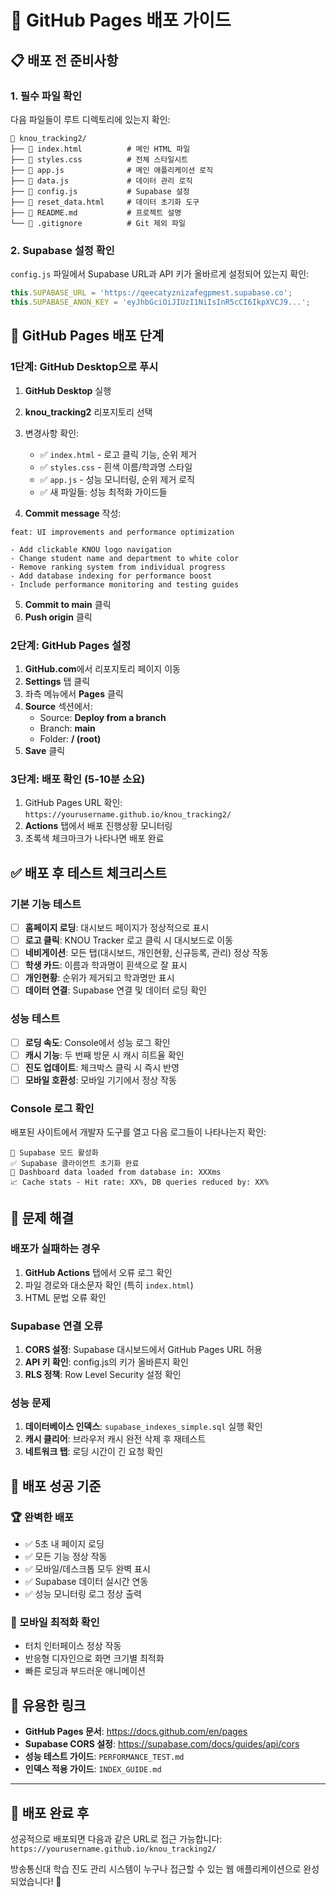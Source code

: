 # 🚀 GitHub Pages 배포 가이드

## 📋 배포 전 준비사항

### 1. 필수 파일 확인
다음 파일들이 루트 디렉토리에 있는지 확인:

```
📁 knou_tracking2/
├── 📄 index.html          # 메인 HTML 파일
├── 📄 styles.css          # 전체 스타일시트  
├── 📄 app.js              # 메인 애플리케이션 로직
├── 📄 data.js             # 데이터 관리 로직
├── 📄 config.js           # Supabase 설정
├── 📄 reset_data.html     # 데이터 초기화 도구
├── 📄 README.md           # 프로젝트 설명
└── 📄 .gitignore          # Git 제외 파일
```

### 2. Supabase 설정 확인
`config.js` 파일에서 Supabase URL과 API 키가 올바르게 설정되어 있는지 확인:

```javascript
this.SUPABASE_URL = 'https://qeecatyznizafegpmest.supabase.co';
this.SUPABASE_ANON_KEY = 'eyJhbGciOiJIUzI1NiIsInR5cCI6IkpXVCJ9...';
```

## 🔧 GitHub Pages 배포 단계

### 1단계: GitHub Desktop으로 푸시
1. **GitHub Desktop** 실행
2. **knou_tracking2** 리포지토리 선택  
3. 변경사항 확인:
   - ✅ `index.html` - 로고 클릭 기능, 순위 제거
   - ✅ `styles.css` - 흰색 이름/학과명 스타일
   - ✅ `app.js` - 성능 모니터링, 순위 제거 로직
   - ✅ 새 파일들: 성능 최적화 가이드들

4. **Commit message** 작성:
```
feat: UI improvements and performance optimization

- Add clickable KNOU logo navigation
- Change student name and department to white color
- Remove ranking system from individual progress
- Add database indexing for performance boost
- Include performance monitoring and testing guides
```

5. **Commit to main** 클릭
6. **Push origin** 클릭

### 2단계: GitHub Pages 설정
1. **GitHub.com**에서 리포지토리 페이지 이동
2. **Settings** 탭 클릭
3. 좌측 메뉴에서 **Pages** 클릭
4. **Source** 섹션에서:
   - Source: **Deploy from a branch**
   - Branch: **main** 
   - Folder: **/ (root)**
5. **Save** 클릭

### 3단계: 배포 확인 (5-10분 소요)
1. GitHub Pages URL 확인: `https://yourusername.github.io/knou_tracking2/`
2. **Actions** 탭에서 배포 진행상황 모니터링
3. 초록색 체크마크가 나타나면 배포 완료

## ✅ 배포 후 테스트 체크리스트

### 기본 기능 테스트
- [ ] **홈페이지 로딩**: 대시보드 페이지가 정상적으로 표시
- [ ] **로고 클릭**: KNOU Tracker 로고 클릭 시 대시보드로 이동
- [ ] **네비게이션**: 모든 탭(대시보드, 개인현황, 신규등록, 관리) 정상 작동
- [ ] **학생 카드**: 이름과 학과명이 흰색으로 잘 표시
- [ ] **개인현황**: 순위가 제거되고 학과명만 표시
- [ ] **데이터 연결**: Supabase 연결 및 데이터 로딩 확인

### 성능 테스트
- [ ] **로딩 속도**: Console에서 성능 로그 확인
- [ ] **캐시 기능**: 두 번째 방문 시 캐시 히트율 확인
- [ ] **진도 업데이트**: 체크박스 클릭 시 즉시 반영
- [ ] **모바일 호환성**: 모바일 기기에서 정상 작동

### Console 로그 확인
배포된 사이트에서 개발자 도구를 열고 다음 로그들이 나타나는지 확인:

```
🚀 Supabase 모드 활성화
✅ Supabase 클라이언트 초기화 완료
🚀 Dashboard data loaded from database in: XXXms
📈 Cache stats - Hit rate: XX%, DB queries reduced by: XX%
```

## 🔧 문제 해결

### 배포가 실패하는 경우
1. **GitHub Actions** 탭에서 오류 로그 확인
2. 파일 경로와 대소문자 확인 (특히 `index.html`)
3. HTML 문법 오류 확인

### Supabase 연결 오류
1. **CORS 설정**: Supabase 대시보드에서 GitHub Pages URL 허용
2. **API 키 확인**: config.js의 키가 올바른지 확인
3. **RLS 정책**: Row Level Security 설정 확인

### 성능 문제
1. **데이터베이스 인덱스**: `supabase_indexes_simple.sql` 실행 확인
2. **캐시 클리어**: 브라우저 캐시 완전 삭제 후 재테스트
3. **네트워크 탭**: 로딩 시간이 긴 요청 확인

## 🎯 배포 성공 기준

### 🏆 완벽한 배포
- ✅ 5초 내 페이지 로딩
- ✅ 모든 기능 정상 작동
- ✅ 모바일/데스크톱 모두 완벽 표시
- ✅ Supabase 데이터 실시간 연동
- ✅ 성능 모니터링 로그 정상 출력

### 📱 모바일 최적화 확인
- 터치 인터페이스 정상 작동
- 반응형 디자인으로 화면 크기별 최적화
- 빠른 로딩과 부드러운 애니메이션

## 🔗 유용한 링크

- **GitHub Pages 문서**: https://docs.github.com/en/pages
- **Supabase CORS 설정**: https://supabase.com/docs/guides/api/cors
- **성능 테스트 가이드**: `PERFORMANCE_TEST.md`
- **인덱스 적용 가이드**: `INDEX_GUIDE.md`

---

## 🎉 배포 완료 후

성공적으로 배포되면 다음과 같은 URL로 접근 가능합니다:
`https://yourusername.github.io/knou_tracking2/`

방송통신대 학습 진도 관리 시스템이 누구나 접근할 수 있는 웹 애플리케이션으로 완성되었습니다! 🚀